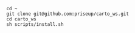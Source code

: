 `cd ~`  
`git clone git@github.com:priseup/carto_ws.git`  
`cd carto_ws`  
`sh scripts/install.sh`  
